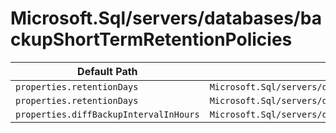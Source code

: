 # Microsoft.Sql/servers/databases/backupShortTermRetentionPolicies

| Default Path | Alias |
|---|---|
| `properties.retentionDays` | `Microsoft.Sql/servers/databases/backupShortTermRetentionPolicies/retentionDays` |
| `properties.retentionDays` | `Microsoft.Sql/servers/databases/backupShortTermRetentionPolicies/default.retentionDays` |
| `properties.diffBackupIntervalInHours` | `Microsoft.Sql/servers/databases/backupShortTermRetentionPolicies/default.diffBackupIntervalInHours` |


